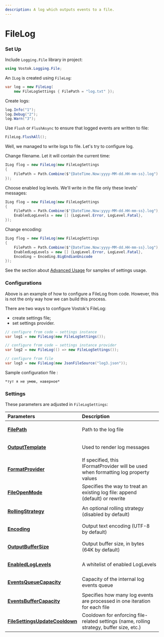 ```yaml
---
description: A log which outputs events to a file.
---
```


# FileLog

### Set Up

Include `Logging.File` library in project:

```csharp
using Vostok.Logging.File;
```

 An `ILog` is created using `FileLog`:

```csharp
var log = new FileLog(
    new FileLogSettings { FilePath = "log.txt" });
```

Create logs:

```csharp
log.Info("1");
log.Debug("2");
log.Warn("3");
```

Use `Flush` or `FlushAsync` to ensure that logged events are written to file:

```csharp
FileLog.FlushAll();
```

Well, we managed to write logs to file. Let's try to configure log.

Change filename. Let it will contain the current time:

```csharp
ILog flog = new FileLog(new FileLogSettings
{
    FilePath = Path.Combine($"{DateTime.Now:yyyy-MM-dd.HH-mm-ss}.log")     
});
```

Choose enabled log levels. We'll write in the file only these levels' messages:

```csharp
ILog flog = new FileLog(new FileLogSettings
{
    FilePath = Path.Combine($"{DateTime.Now:yyyy-MM-dd.HH-mm-ss}.log"),
    EnabledLogLevels = new [] {LogLevel.Error, LogLevel.Fatal},      
});
```

Change encoding:

```csharp
ILog flog = new FileLog(new FileLogSettings
{
    FilePath = Path.Combine($"{DateTime.Now:yyyy-MM-dd.HH-mm-ss}.log"),
    EnabledLogLevels = new [] {LogLevel.Error, LogLevel.Fatal},
    Encoding = Encoding.BigEndianUnicode
});
```

See the section about [Advanced Usage](../advanced-usage.md) for samples of settings usage.

### Configurations

Above is an example of how to configure a FileLog from code. However, this is not the only way how we can build this process.

There are two ways to configure Vostok's FileLog:

* create settings file;
* set settings provider.

```csharp
// configure from code — settings instance
var log1 = new FileLog(new FileLogSettings());

// configure from code — settings instance provider
var log2 = new FileLog(() => new FileLogSettings());

// configure from file
var log3 = new FileLog(new JsonFileSource("log3.json"));
```

Sample configuration file :

```text
*тут я не умею, наверное*
```

### Settings

These parameters are adjusted in `FileLogSettings`:

<table>
  <thead>
    <tr>
      <th style="text-align:left">Parameters</th>
      <th style="text-align:left">Description</th>
    </tr>
  </thead>
  <tbody>
    <tr>
      <td style="text-align:left">
        <p><b></b>
        </p>
        <p><b></b><a href="https://github.com/vostok/logging.file/blob/master/Vostok.Logging.File/Configuration/FileLogSettings.cs"><b>FilePath</b></a>
        </p>
      </td>
      <td style="text-align:left">
        <p></p>
        <p>Path to the log file</p>
      </td>
    </tr>
    <tr>
      <td style="text-align:left">
        <p></p>
        <p><a href="https://github.com/vostok/logging.file/blob/master/Vostok.Logging.File/Configuration/FileLogSettings.cs"><b>OutputTemplate</b></a>
        </p>
      </td>
      <td style="text-align:left">
        <p></p>
        <p>Used to render log messages</p>
      </td>
    </tr>
    <tr>
      <td style="text-align:left">
        <p></p>
        <p><a href="https://github.com/vostok/logging.file/blob/master/Vostok.Logging.File/Configuration/FileLogSettings.cs"><b>FormatProvider</b></a>
        </p>
      </td>
      <td style="text-align:left">If specified, this IFormatProvider will be used when formatting log property
        values</td>
    </tr>
    <tr>
      <td style="text-align:left">
        <p></p>
        <p><a href="https://github.com/vostok/logging.file/blob/master/Vostok.Logging.File/Configuration/FileLogSettings.cs"><b>FileOpenMode</b></a>
        </p>
      </td>
      <td style="text-align:left">Specifies the way to treat an existing log file: append (default) or rewrite</td>
    </tr>
    <tr>
      <td style="text-align:left">
        <p></p>
        <p><a href="https://github.com/vostok/logging.file/blob/master/Vostok.Logging.File/Configuration/FileLogSettings.cs"><b>RollingStrategy</b></a>
        </p>
      </td>
      <td style="text-align:left">An optional rolling strategy (disabled by default)</td>
    </tr>
    <tr>
      <td style="text-align:left">
        <p></p>
        <p><a href="https://github.com/vostok/logging.file/blob/master/Vostok.Logging.File/Configuration/FileLogSettings.cs"><b>Encoding</b></a>
        </p>
      </td>
      <td style="text-align:left">Output text encoding (UTF-8 by default)</td>
    </tr>
    <tr>
      <td style="text-align:left">
        <p></p>
        <p><a href="https://github.com/vostok/logging.file/blob/master/Vostok.Logging.File/Configuration/FileLogSettings.cs"><b>OutputBufferSize</b></a>
        </p>
      </td>
      <td style="text-align:left">Output buffer size, in bytes (64K by default)</td>
    </tr>
    <tr>
      <td style="text-align:left">
        <p></p>
        <p><a href="https://github.com/vostok/logging.file/blob/master/Vostok.Logging.File/Configuration/FileLogSettings.cs"><b>EnabledLogLevels</b></a>
        </p>
      </td>
      <td style="text-align:left">A whitelist of enabled LogLevels</td>
    </tr>
    <tr>
      <td style="text-align:left">
        <p></p>
        <p><a href="https://github.com/vostok/logging.file/blob/master/Vostok.Logging.File/Configuration/FileLogSettings.cs"><b>EventsQueueCapacity</b></a>
        </p>
      </td>
      <td style="text-align:left">Capacity of the internal log events queue</td>
    </tr>
    <tr>
      <td style="text-align:left">
        <p></p>
        <p><a href="https://github.com/vostok/logging.file/blob/master/Vostok.Logging.File/Configuration/FileLogSettings.cs"><b>EventsBufferCapacity</b></a>
        </p>
      </td>
      <td style="text-align:left">Specifies how many log events are processed in one iteration for each
        file</td>
    </tr>
    <tr>
      <td style="text-align:left">
        <p></p>
        <p><a href="https://github.com/vostok/logging.file/blob/master/Vostok.Logging.File/Configuration/FileLogSettings.cs"><b>FileSettingsUpdateCooldown</b></a><b></b>
        </p>
      </td>
      <td style="text-align:left">Cooldown for enforcing file-related settings (name, rolling strategy,
        buffer size, etc.)</td>
    </tr>
  </tbody>
</table>

